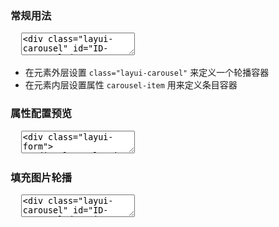 <h3 lay-toc="{level: 2, id: 'examples'}" class="layui-hide">常规用法</h3>

<pre class="layui-code" lay-options="{preview: true, codeStyle: 'height: 515px;', text: {preview: '常规用法'}, layout: ['preview', 'code'], tools: ['full']}">
  <textarea>
<div class="layui-carousel" id="ID-carousel-demo-1">
  <div carousel-item>
    <div>条目1</div>
    <div>条目2</div>
    <div>条目3</div>
    <div>条目4</div>
    <div>条目5</div>
  </div>
</div> 
 
<hr class="ws-space-16">
 
<div class="layui-carousel" id="ID-carousel-demo-2">
  <div carousel-item>
    <div>条目1</div>
    <div>条目2</div>
  </div>
</div>
 
<script>
layui.use(function(){
  var carousel = layui.carousel;

  // 渲染 - 常规轮播
  carousel.render({
    elem: '#ID-carousel-demo-1',
    width: 'auto'
  });
  
  // 渲染 - 设置时间间隔、动画类型、宽高度等属性
  carousel.render({
    elem: '#ID-carousel-demo-2',
    interval: 1800,
    anim: 'fade',
    width: 'auto',
    height: '120px'
  });
});
</script>
  </textarea>
</pre>

- 在元素外层设置 `class="layui-carousel"` 来定义一个轮播容器
- 在元素内层设置属性 `carousel-item` 用来定义条目容器

<h3 id="demo-config" lay-toc="{level: 2, hot: true}">属性配置预览</h3>

<pre class="layui-code" lay-options="{preview: true, codeStyle: 'height: 515px;', layout: ['preview', 'code'], tools: ['full'], done: function(obj){
  obj.render();
}}">
  <textarea>
<div class="layui-form">
  <div class="layui-form-item">
    <div class="layui-inline">
      <label class="layui-form-label">宽高</label>
      <div class="layui-input-inline" style="width: 98px;">
        <input type="tel" name="width" value="600" autocomplete="off" placeholder="width" class="layui-input carousel-demo-set">
      </div>
      <div class="layui-input-inline" style="width: 98px;">
        <input type="tel" name="height" value="280" autocomplete="off" placeholder="height" class="layui-input carousel-demo-set">
      </div>
    </div>
  </div>
  <div class="layui-form-item">
    <label class="layui-form-label">动画类型</label>
    <div class="layui-input-block">
      <div class="layui-btn-group" style="margin-top: 5px;">
        <button class="layui-btn layui-btn-sm" style="background-color: #16b777;" lay-on="carousel-set" data-key="anim" data-value="default">左右切换</button>
        <button class="layui-btn layui-btn-sm" lay-on="carousel-set" data-key="anim" data-value="updown">上下切换</button>
        <button class="layui-btn layui-btn-sm" lay-on="carousel-set" data-key="anim" data-value="fade">渐隐渐显</button>
      </div> 
    </div>
  </div>
  <div class="layui-form-item">
    <label class="layui-form-label">箭头状态</label>
    <div class="layui-input-block">
      <div class="layui-btn-group" style="margin-top: 5px;">
        <button class="layui-btn layui-btn-sm" style="background-color: #16b777;" lay-on="carousel-set" data-key="arrow" data-value="hover">悬停显示</button>
        <button class="layui-btn layui-btn-sm" lay-on="carousel-set" data-key="arrow" data-value="always">始终显示</button>
        <button class="layui-btn layui-btn-sm" lay-on="carousel-set" data-key="arrow" data-value="none">不显示</button>
      </div> 
    </div>
  </div>
  <div class="layui-form-item">
    <label class="layui-form-label">指示器位置</label>
    <div class="layui-input-block">
      <div class="layui-btn-group" style="margin-top: 5px;">
        <button class="layui-btn layui-btn-sm" style="background-color: #16b777;" data-key="indicator" lay-on="carousel-set" data-value="inside">容器内部</button>
        <button class="layui-btn layui-btn-sm" lay-on="carousel-set" data-key="indicator" data-value="outside">容器外部</button>
        <button class="layui-btn layui-btn-sm" lay-on="carousel-set" data-key="indicator" data-value="none">不显示</button>
      </div> 
    </div>
  </div>
  <div class="layui-form-item">
    <div class="layui-inline">
      <label class="layui-form-label">自动切换</label>
      <div class="layui-input-block">
        <!--<input type="checkbox" name="switch" lay-skin="switch" checked lay-text="ON|OFF" lay-filter="autoplay">-->
        <select lay-filter="autoplay">
          <option value="1">开启</option>
          <option value="0">关闭</option>
          <option value="always">always</option>
        </select>
      </div>
    </div>
    <div class="layui-inline">
      <label class="layui-form-label" style="width: auto;">时间间隔</label>
      <div class="layui-input-inline" style="width: 120px;">
        <input type="tel" name="interval" value="3000" autocomplete="off" placeholder="毫秒" class="layui-input carousel-demo-set">
      </div>
    </div>
  </div>
</div>
 
<div class="layui-carousel" id="ID-carousel-demo-set" lay-filter="filter-demo-carousel-set">
  <div carousel-item>
    <div>条目1</div>
    <div>条目2</div>
    <div>条目3</div>
    <div>条目4</div>
    <div>条目5</div>
  </div>
</div> 

<script>
layui.use(function(){
  var carousel = layui.carousel;
  var form = layui.form;
  var util = layui.util;
  var $ = layui.$;

  // 渲染
  var carInst = carousel.render({
    elem: '#ID-carousel-demo-set'
  });

  // 开关事件
  form.on('switch(autoplay)', function(){
    // 重载轮播
    carInst.reload({
      autoplay: this.checked
    });
  });

  // 自动播放控制
  form.on('select(autoplay)', function (obj) {
    // debugger;
    var autoplayValue = parseInt(obj.value);
    // 重载轮播
    carInst.reload({
      autoplay: isNaN(autoplayValue) ? obj.value : autoplayValue
    });
  });

  // 输入框事件
  $('.carousel-demo-set').on('input propertychange', function(){
    var value = this.value;
    var options = {};

    //if(!/^\d+$/.test(value)) return;
    
    options[this.name] = value;
    carInst.reload(options); // 重载轮播
  });

  // 普通事件
  util.on('lay-on', {
    "carousel-set": function(othis){
      var THIS = 'layui-bg-normal';
      var key = othis.data('key');
      var options = {};
      
      othis.css('background-color', '#16b777').siblings().removeAttr('style'); 
      options[key] = othis.data('value');
      carInst.reload(options); // 重载轮播
    }
  });
});
</script>
  </textarea>
</pre>

<h3 id="demo-image" lay-toc="{level: 2}">填充图片轮播</h3>

<pre class="layui-code" lay-options="{preview: true, layout: ['preview', 'code'], tools: ['full']}">
  <textarea>
<div class="layui-carousel" id="ID-carousel-demo-image">
  <div carousel-item>
    <div><img src="https://unpkg.com/outeres/demo/carousel/720x360-1.jpg"></div>
    <div><img src="https://unpkg.com/outeres/demo/carousel/720x360-2.jpg"></div>
    <div><img src="https://unpkg.com/outeres/demo/carousel/720x360-3.jpg"></div>
    <div><img src="https://unpkg.com/outeres/demo/carousel/720x360-4.jpg"></div>
    <div><img src="https://unpkg.com/outeres/demo/carousel/720x360-5.jpg"></div>
  </div>
</div>

<script>
layui.use(function(){
  var carousel = layui.carousel;

  // 渲染 - 图片轮播
  carousel.render({
    elem: '#ID-carousel-demo-image',
    width: '720px',
    height: '360px',
    interval: 3000
  });
});
</script>
  </textarea>
</pre>